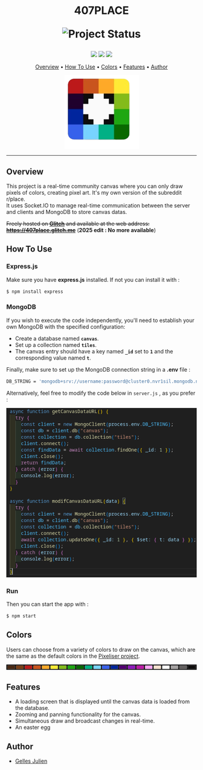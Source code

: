 <h1 align="center">
407PLACE
  
![Project Status](https://img.shields.io/badge/status-inactive-red)
</h1>


<p align="center">
<a href="https://developer.mozilla.org/en-US/docs/Web/JavaScript"><img src="https://img.shields.io/badge/JavaScript-F7DF1E?style=for-the-badge&logo=javascript&logoColor=black"></a>
<a href="https://expressjs.com"><img src="https://img.shields.io/badge/Express.js-404D59?style=for-the-badge"></a>
<a href="https://www.mongodb.com/"><img src="https://img.shields.io/badge/MongoDB-4EA94B?style=for-the-badge&logo=mongodb&logoColor=white"></a>
</p>

<p align="center">
<a href="#overview">Overview</a> • <a href="#how-to-use">How To Use</a> • <a href="#colors">Colors</a> • <a href="#features">Features</a> • <a href="#author">Author</a><br>
</p>

<p align="center">
<img src="img/logo.png">
</p>

---

## Overview 

This project is a real-time community canvas where you can only draw pixels of colors, creating pixel art. It's my own version of the subreddit r/place.<br>
It uses Socket.IO to manage real-time communication between the server and clients and MongoDB to store canvas datas.

~~Freely hosted on **[Glitch](https://glitch.com/)** and available at the web address: **https://407place.glitch.me**~~
(**2025 edit : No more available**)


## How To Use

### Express.js
Make sure you have **express.js** installed. If not you can install it with :

```bash
$ npm install express
```

### MongoDB

If you wish to execute the code independently, you'll need to establish your own MongoDB with the specified configuration:

- Create a database named **`canvas`**.
- Set up a collection named **`tiles`**.
- The canvas entry should have a key named **`_id`** set to **`1`** and the corresponding value named **`t`**.

Finally, make sure to set up the MongoDB connection string in a **.env** file :

```bash
DB_STRING = 'mongodb+srv://username:password@cluster0.nvr1sil.mongodb.net/?retryWrites=true&w=majority' #Write here your own MongoDB URI connection string
```


Alternatively, feel free to modify the code below in `server.js` , as you prefer :

<img src="img/mongoSetup.png">

### Run

Then you can start the app with :

```bash
$ npm start
```


## Colors

Users can choose from a variety of colors to draw on the canvas, which are the same as the default colors in the [Pixeliser project](https://github.com/Julien-Gelles/Pixeliser).

<img src="img/colors.png">

## Features

- A loading screen that is displayed until the canvas data is loaded from the database.
- Zooming and panning functionality for the canvas.
- Simultaneous draw and broadcast changes in real-time.
- An easter egg 

## Author

- [Gelles Julien](https://www.github.com/julien-gelles)


